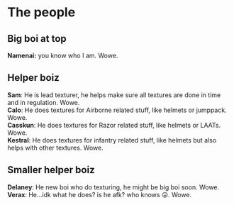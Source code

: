 # The people

## Big boi at top

**Namenai:** you know who I am. Wowe.

## Helper boiz

**Sam**: He is lead texturer, he helps make sure all textures are done in time and in regulation. Wowe.  
**Calo**: He does textures for Airborne related stuff, like helmets or jumppack. Wowe.  
**Casskun**: He does textures for Razor related stuff, like helmets or LAATs. Wowe.  
**Kestral**: He does textures for infantry related stuff, like helmets but also helps with other textures. Wowe.

## Smaller helper boiz

**Delaney**: He new boi who do texturing, he might be big boi soon. Wowe.  
**Verax**: He...idk what he does? is he afk? who knows 😛. Wowe.